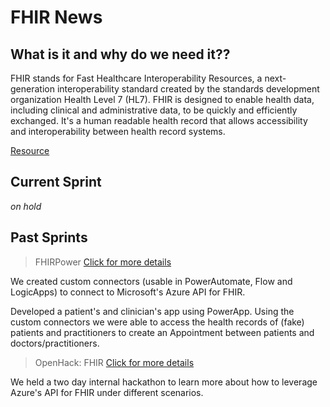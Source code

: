 # FHIR News

## What is it and why do we need it??

FHIR stands for Fast Healthcare Interoperability Resources, a next-generation interoperability standard created by the standards development organization Health Level 7 (HL7). FHIR is designed to enable health data, including clinical and administrative data, to be quickly and efficiently exchanged.
It's a human readable health record that allows accessibility and interoperability between health record systems.

[Resource](https://www.healthit.gov/topic/standards-technology/standards/fhir-fact-sheets)

## Current Sprint

*on hold*

## Past Sprints

> FHIRPower [Click for more details](./FHIRPower)

We created custom connectors (usable in PowerAutomate, Flow and LogicApps) to connect to Microsoft's Azure API for FHIR. 

Developed a patient's and clinician's app using PowerApp. Using the custom connectors we were able to access the health records of (fake) patients and practitioners to create an Appointment between patients and doctors/practitioners.

> OpenHack: FHIR [Click for more details](./Hackathon) 

We held a two day internal hackathon to learn more about how to leverage Azure's API for FHIR under different scenarios. 

